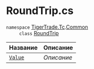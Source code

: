 
# RoundTrip.cs
`namespace` [TigerTrade.Tc](../../../TigerTrade.Tc.md).[Common](../../../TigerTrade.Tc/Common.md)  
&nbsp;&nbsp;&nbsp;&nbsp;&nbsp;&nbsp;&nbsp;&nbsp;&nbsp;`class` [RoundTrip](../RoundTrip.cs.md)

| Название | Описание |
| --- | --- |
| [`Value`](./Свойства/Value.md) | *Описание* |
